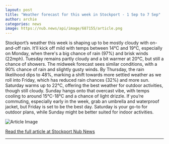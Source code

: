 ```yaml
---
layout: post
title: "Weather forecast for this week in Stockport - 1 Sep to 7 Sep"
author: archie
categories: news
image: https://nub.news/api/image/687155/article.png
---
```

Stockport’s weather this week is shaping up to be mostly cloudy with on-and-off rain. It’ll kick off mild with temps between 14°C and 19°C, especially on Monday, when there's a big chance of rain (97%) and brisk winds (22mph). Tuesday remains partly cloudy and a bit warmer at 20°C, but still a chance of showers. The midweek forecast sees similar conditions, with a 90% chance of rain and slightly gusty winds. By Thursday, the rain likelihood dips to 48%, marking a shift towards more settled weather as we roll into Friday, which has reduced rain chances (32%) and more sun. Saturday warms up to 22°C, offering the best weather for outdoor activities, though still cloudy. Sunday hangs onto that overcast vibe, with temps cooling to around 15°C-18°C and a chance of light drizzle. If you’re commuting, especially early in the week, grab an umbrella and waterproof jacket, but Friday is set to be the best day. Saturday is your go-to for outdoor plans, while Sunday might be better suited for indoor activities.

![Article Image](https://nub.news/api/image/687155/article.png)

[Read the full article at Stockport Nub News](https://stockport.nub.news/news/weather-news/weather-forecast-for-this-week-in-stockport-1-sep-to-7-sep-270457)

---
